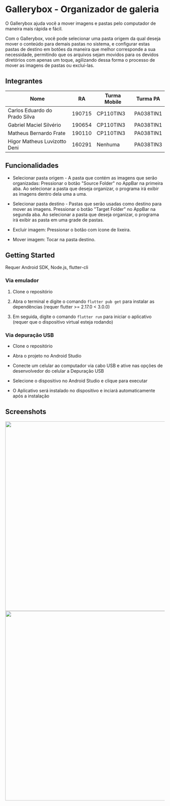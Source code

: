 # Gallerybox - Organizador de galeria

O Gallerybox ajuda você a mover imagens e pastas pelo computador de maneira mais rápida e fácil.

Com o Gallerybox, você pode selecionar uma pasta origem da qual deseja mover o conteúdo para demais pastas no sistema, e configurar estas pastas de destino em botões da maneira que melhor corresponde a sua necessidade, permitindo que os arquivos sejam movidos para os devidos diretórios com apenas um toque, agilizando dessa forma o processo de mover as imagens de pastas ou excluí-las.

## Integrantes

| Nome                          | RA     | Turma Mobile | Turma PA  |
| ----------------------------- | ------ | ------------ | --------- |
| Carlos Eduardo do Prado Silva | 190715 | CP110TIN3    | PA038TIN1 |
| Gabriel Maciel Silvério       | 190654 | CP110TIN3    | PA038TIN1 |
| Matheus Bernardo Frate        | 190110 | CP110TIN3    | PA038TIN1 |
| Higor Matheus Luvizotto Deni  | 160291 | Nenhuma      | PA038TIN3 |

## Funcionalidades

- Selecionar pasta origem - A pasta que contém as imagens que serão organizadas: Pressionar o botão "Source Folder" no AppBar na primeira aba. Ao selecionar a pasta que deseja organizar, o programa irá exibir as imagens dentro dela uma a uma.

- Selecionar pasta destino - Pastas que serão usadas como destino para mover as imagens. Pressionar o botão "Target Folder" no AppBar na segunda aba. Ao selecionar a pasta que deseja organizar, o programa irá exibir as pasta em uma grade de pastas.

- Excluir imagem: Pressionar o botão com ícone de lixeira.

- Mover imagem: Tocar na pasta destino.

## Getting Started

Requer Android SDK, Node.js, flutter-cli

### Via emulador

1. Clone o repositório

2. Abra o terminal e digite o comando `flutter pub get` para instalar as dependências (requer flutter >= 2.17.0 < 3.0.0)

3. Em seguida, digite o comando `flutter run` para iniciar o aplicativo (requer que o dispositivo virtual esteja rodando)

### Via depuração USB

- Clone o repositório

- Abra o projeto no Android Studio

- Conecte um celular ao computador via cabo USB e ative nas opções de desenvolvedor do celular a Depuração USB

- Selecione o dispositivo no Android Studio e clique para executar

- O Aplicativo será instalado no dispositivo e inciará automaticamente após a instalação

## Screenshots

<img src="https://user-images.githubusercontent.com/35001712/173212851-ebc787ad-671b-43b1-899f-442ae269032f.png" height="600em" />

<img src="https://user-images.githubusercontent.com/35001712/173212860-0e4d3f34-d965-414e-b3c0-9d7c959f73e4.png" height="600em" />
